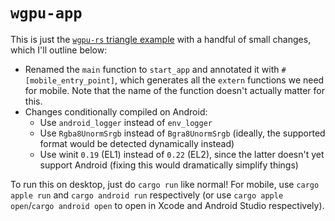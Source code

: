 # `wgpu-app`

This is just the [`wgpu-rs` triangle example](https://github.com/gfx-rs/wgpu-rs/blob/v0.5/examples/hello-triangle/main.rs) with a handful of small changes, which I'll outline below:

- Renamed the `main` function to `start_app` and annotated it with `#[mobile_entry_point]`, which generates all the `extern` functions we need for mobile. Note that the name of the function doesn't actually matter for this.
- Changes conditionally compiled on Android:
  - Use `android_logger` instead of `env_logger`
  - Use `Rgba8UnormSrgb` instead of `Bgra8UnormSrgb` (ideally, the supported format would be detected dynamically instead)
  - Use winit `0.19` (EL1) instead of `0.22` (EL2), since the latter doesn't yet support Android (fixing this would dramatically simplify things)

To run this on desktop, just do `cargo run` like normal! For mobile, use `cargo apple run` and `cargo android run` respectively (or use `cargo apple open`/`cargo android open` to open in Xcode and Android Studio respectively).
